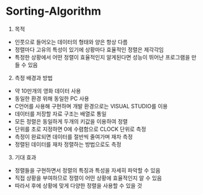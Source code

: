 # Sorting-Algorithm
1.	목적 
-	인풋으로 들어오는 데이터의 형태와 양은 항상 다름
-	정렬마다 고유의 특성이 있기에 상황마다 효율적인 정렬은 제각각임
-	특정한 상황에서 어떤 정렬이 효율적인지 알게된다면 성능이 뛰어난 프로그램을 만들 수 있음

2.	측정 배경과 방법 
- 약 10만개의 영화 데이터 사용 
-	동일한 환경 위해 동일한 PC 사용 
-	C언어를 사용해 구현하며 개발 환경으로는 VISUAL STUDIO를 이용
-	데이터를 저장할 자료 구조는 배열로 통일 
-	모든 정렬은 동일하게 두개의 키값을 이용하여 정렬
-	단위를 초로 지정하면 0에 수렴함으로 CLOCK 단위로 측정 
-	측정이 완료되면 데이터를 절반씩 줄여가며 재차 측정
- 정렬된 데이터를 재차 정렬하는 방법으로도 측정

3.	기대 효과
-	정렬들을 구현하면서 정렬의 특징과 특성을 자세히 파악할 수 있음
-	직접 상황을 부여하므로 정렬이 어떤 상황에 효율적인지 알 수 있음
-	따라서 후에 상황에 맞게 다양한 정렬을 사용할 수 있을 것
